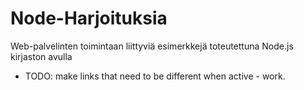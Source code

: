 # Node-Harjoituksia
Web-palvelinten toimintaan liittyviä esimerkkejä toteutettuna Node.js kirjaston avulla

* TODO: make links that need to be different when active - work.